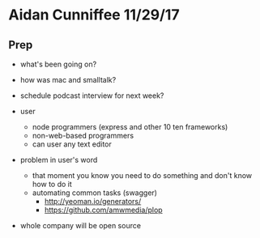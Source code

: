# Aidan Cunniffee 11/29/17

## Prep

* what's been going on?
* how was mac and smalltalk?
* schedule podcast interview for next week?


* user
  * node programmers (express and other 10 ten frameworks)
  * non-web-based programmers
  * can user any text editor
* problem in user's word
  * that moment you know you need to do something and don't know how to do it
  * automating common tasks (swagger)
    * http://yeoman.io/generators/
    * https://github.com/amwmedia/plop
* whole company will be open source


<script>

(function(i,s,o,g,r,a,m){i['GoogleAnalyticsObject']=r;i[r]=i[r]||function(){
(i[r].q=i[r].q||[]).push(arguments)},i[r].l=1*new Date();a=s.createElement(o),
m=s.getElementsByTagName(o)[0];a.async=1;a.src=g;m.parentNode.insertBefore(a,m)
})(window,document,'script','https://www.google-analytics.com/analytics.js','ga');

ga('create', 'UA-103157758-1', 'auto');
ga('send', 'pageview');

</script>
<script repoPath="stevekrouse/futureofcoding.org" type="text/javascript" src="/unbreakable-links/index.js"></script>